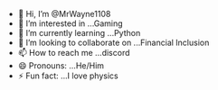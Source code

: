 - 👋 Hi, I’m @MrWayne1108
- 👀 I’m interested in ...Gaming
- 🌱 I’m currently learning ...Python
- 💞️ I’m looking to collaborate on ...Financial Inclusion
- 📫 How to reach me ...discord
- 😄 Pronouns: ...He/Him
- ⚡ Fun fact: ...I love physics

<!---
MrWayne1108/MrWayne1108 is a ✨ special ✨ repository because its `README.md` (this file) appears on your GitHub profile.
You can click the Preview link to take a look at your changes.
--->
